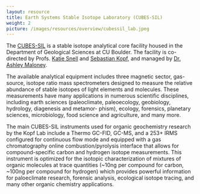 ```yaml
---
layout: resource
title: Earth Systems Stable Isotope Laboratory (CUBES-SIL)
weight: 2
picture: /images/resources/overview/cubessil_lab.jpeg
---
```


The [CUBES-SIL](https://www.colorado.edu/geologicalsciences/resources/research-facilities/earth-systems-stable-isotope-laboratory) is a stable isotope analytical core facility housed in the Department of Geological Sciences at CU Boulder. The facility is co-directed by Profs. [Katie Snell](/people/ksnell) and [Sebastian Kopf](/people/skopf), and managed by [Dr. Ashley Maloney](/people/amaloney).

The available analytical equipment includes three magnetic sector, gas-source, isotope ratio mass spectrometers designed to measure the relative abundance of stable isotopes of light elements and molecules. These measurements have many applications in numerous scientific disciplines, including earth sciences (paleoclimate, paleoecology, geobiology, hydrology, diagenesis and metamor- phism), ecology, forensics, planetary sciences, microbiology, food science and agriculture, and many more.

The main CUBES-SIL instruments used for organic geochemistry research by the Kopf Lab include a Thermo GC-FID, GC-MS, and a 253+ IRMS configured for continuous flow mode and equipped with a gas chromatography online combustion/pyrolysis interface that allows for compound-specific carbon and hydrogen isotope measurements. This instrument is optimized for the isotopic characterization of mixtures of organic molecules at trace quantities (~10ng per compound for carbon, ~100ng per compound for hydrogen) which provides powerful information for paloeclimate research, forensic analysis, ecological isotope tracing, and many other organic chemistry applications.
